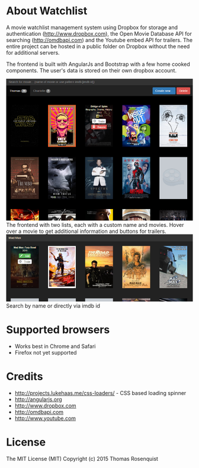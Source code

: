 # About Watchlist
A movie watchlist management system using Dropbox for storage and authentication (http://www.dropbox.com), the Open Movie Database API for searching (http://omdbapi.com) and the Youtube embed API for trailers. The entire project can be hosted in a public folder on Dropbox without the need for additional servers.

The frontend is built with AngularJs and Bootstrap with a few home cooked components. The user's data is stored on their own dropbox account.

<img src="/screenshot1.png" />
The frontend with two lists, each with a custom name and movies. Hover over a movie to get additional information and buttons for trailers.

<img src="/screenshot2.png" />
Search by name or directly via imdb id

# Supported browsers
* Works best in Chrome and Safari
* Firefox not yet supported

# Credits
- http://projects.lukehaas.me/css-loaders/ - CSS based loading spinner
- http://angularjs.org
- http://www.dropbox.com
- http://omdbapi.com
- http://www.youtube.com

# License
The MIT License (MIT)
Copyright (c) 2015 Thomas Rosenquist
